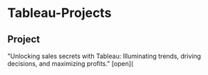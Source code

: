 # Tableau-Projects
## Project 
"Unlocking sales secrets with Tableau: Illuminating trends, driving decisions, and maximizing profits." [open](
